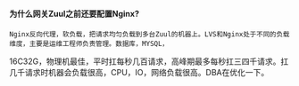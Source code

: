 #### 为什么网关Zuul之前还要配置Nginx?

    Nginx反向代理，软负载，把请求均匀负载到多台Zuul的机器上。LVS和Nginx处于不同的负载维度，主要是运维工程师负责管理。数据库，MYSQL，
16C32G，物理机最佳，平时扛每秒几百请求，高峰期最多每秒扛三四千请求。扛几千请求时机器会负载很高，CPU，IO，网络负载很高。DBA在优化一下。
